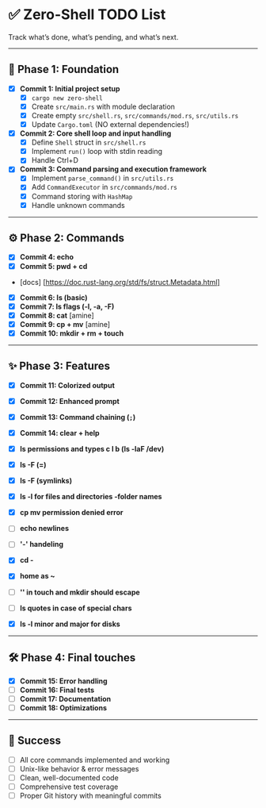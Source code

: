 # ✅ Zero-Shell TODO List

Track what’s done, what’s pending, and what’s next.

---

## 📍 Phase 1: Foundation

- [x] **Commit 1: Initial project setup**
  - [x] `cargo new zero-shell`
  - [x] Create `src/main.rs` with module declaration
  - [x] Create empty `src/shell.rs`, `src/commands/mod.rs`, `src/utils.rs`
  - [x] Update `Cargo.toml` (NO external dependencies!)
- [x] **Commit 2: Core shell loop and input handling**
  - [x] Define `Shell` struct in `src/shell.rs`
  - [x] Implement `run()` loop with stdin reading
  - [x] Handle Ctrl+D
- [x] **Commit 3: Command parsing and execution framework**
  - [x] Implement `parse_command()` in `src/utils.rs`
  - [x] Add `CommandExecutor` in `src/commands/mod.rs`
  - [x] Command storing with `HashMap`
  - [x] Handle unknown commands

---

## ⚙️ Phase 2: Commands

- [x] **Commit 4: echo**
- [x] **Commit 5: pwd + cd**
- [docs] [https://doc.rust-lang.org/std/fs/struct.Metadata.html]
- [x] **Commit 6: ls (basic)**
- [x] **Commit 7: ls flags (-l, -a, -F)**
- [x] **Commit 8: cat** [amine]
- [x] **Commit 9: cp + mv** [amine]
- [x] **Commit 10: mkdir + rm + touch**

---

## ✨ Phase 3: Features

- [x] **Commit 11: Colorized output**
- [x] **Commit 12: Enhanced prompt**
- [x] **Commit 13: Command chaining (`;`)**
- [x] **Commit 14: clear + help**


- [x] **ls permissions and types c l b (ls -laF /dev)**
- [x] **ls -F (=)**
- [x] **ls -F (symlinks)**
- [x] **ls -l for files and directories -folder names** 
- [x] **cp mv permission denied error**
- [ ] **echo newlines**
- [ ] **'-' handeling**
- [x] **cd -**
- [x] **home as ~**
- [ ] **'\' in touch and mkdir should escape**
- [ ] **ls quotes in case of special chars**
- [x] **ls -l minor and major for disks**

---

## 🛠️ Phase 4: Final touches

- [x] **Commit 15: Error handling**
- [ ] **Commit 16: Final tests**
- [ ] **Commit 17: Documentation**
- [ ] **Commit 18: Optimizations**

---

## 🎯 Success

- [ ] All core commands implemented and working
- [ ] Unix-like behavior & error messages
- [ ] Clean, well-documented code
- [ ] Comprehensive test coverage
- [ ] Proper Git history with meaningful commits

